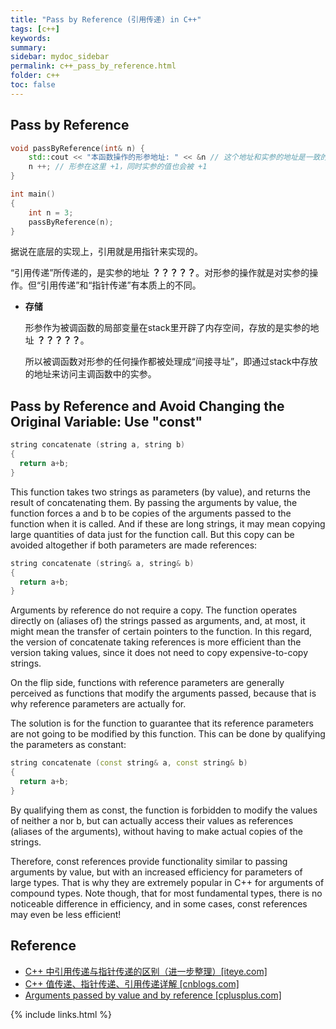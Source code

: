 ```yaml
---
title: "Pass by Reference (引用传递) in C++"
tags: [c++]
keywords:
summary:
sidebar: mydoc_sidebar
permalink: c++_pass_by_reference.html
folder: c++
toc: false
---
```


## Pass by Reference

```c++
void passByReference(int& n) {
    std::cout << "本函数操作的形参地址: " << &n // 这个地址和实参的地址是一致的
    n ++; // 形参在这里 +1，同时实参的值也会被 +1
}

int main()
{
    int n = 3;
    passByReference(n);
}
```



据说在底层的实现上，引用就是用指针来实现的。

“引用传递”所传递的，是实参的地址 **？？？？？**。对形参的操作就是对实参的操作。但“引用传递”和“指针传递”有本质上的不同。

* **存储**
  
  形参作为被调函数的局部变量在stack里开辟了内存空间，存放的是实参的地址 **？？？？？**。

  所以被调函数对形参的任何操作都被处理成“间接寻址”，即通过stack中存放的地址来访问主调函数中的实参。






## Pass by Reference and Avoid Changing the Original Variable: Use "const"

```c++
string concatenate (string a, string b)
{
  return a+b;
}
```

This function takes two strings as parameters (by value), and returns the result of concatenating them. By passing the arguments by value, the function forces a and b to be copies of the arguments passed to the function when it is called. And if these are long strings, it may mean copying large quantities of data just for the function call. But this copy can be avoided altogether if both parameters are made references:

```c++
string concatenate (string& a, string& b)
{
  return a+b;
}
```

Arguments by reference do not require a copy. The function operates directly on (aliases of) the strings passed as arguments, and, at most, it might mean the transfer of certain pointers to the function. In this regard, the version of concatenate taking references is more efficient than the version taking values, since it does not need to copy expensive-to-copy strings.

On the flip side, functions with reference parameters are generally perceived as functions that modify the arguments passed, because that is why reference parameters are actually for.

The solution is for the function to guarantee that its reference parameters are not going to be modified by this function. This can be done by qualifying the parameters as constant:

```c++
string concatenate (const string& a, const string& b)
{
  return a+b;
}
```

By qualifying them as const, the function is forbidden to modify the values of neither a nor b, but can actually access their values as references (aliases of the arguments), without having to make actual copies of the strings.

Therefore, const references provide functionality similar to passing arguments by value, but with an increased efficiency for parameters of large types. That is why they are extremely popular in C++ for arguments of compound types. Note though, that for most fundamental types, there is no noticeable difference in efficiency, and in some cases, const references may even be less efficient!



## Reference

* [C++ 中引用传递与指针传递的区别（进一步整理）[iteye.com]](http://xinklabi.iteye.com/blog/653643)
* [C++ 值传递、指针传递、引用传递详解 [cnblogs.com]](http://www.cnblogs.com/yanlingyin/archive/2011/12/07/2278961.html)
* [Arguments passed by value and by reference [cplusplus.com]](http://www.cplusplus.com/doc/tutorial/functions/)

{% include links.html %}